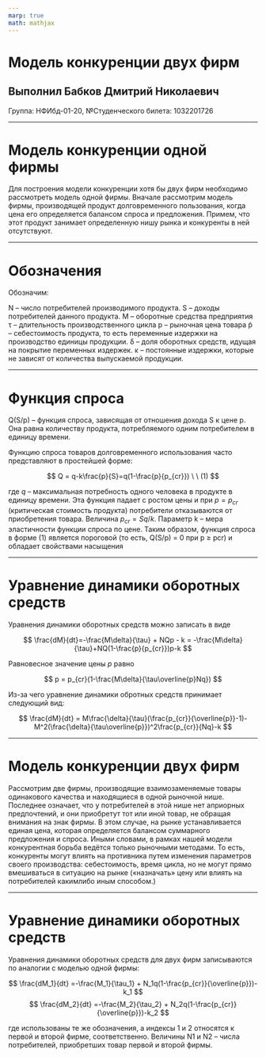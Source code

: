```yaml
---
marp: true
math: mathjax
---
```


# Модель конкуренции двух фирм
## Выполнил Бабков Дмитрий Николаевич
Группа: НФИбд-01-20, №Студенческого билета: 1032201726

---

# Модель конкуренции одной фирмы

Для построения модели конкуренции хотя бы двух фирм необходимо рассмотреть модель одной фирмы. Вначале рассмотрим модель фирмы, производящей продукт долговременного пользования, когда цена его определяется балансом спроса и предложения. Примем, что этот продукт занимает определенную нишу рынка и конкуренты в ней отсутствуют.

---

# Обозначения

Обозначим:

N – число потребителей производимого продукта.
S – доходы потребителей данного продукта.
M – оборотные средства предприятия
τ – длительность производственного цикла
p – рыночная цена товара
p̃ – себестоимость продукта, то есть переменные издержки на производство единицы продукции.
δ – доля оборотных средств, идущая на покрытие переменных издержек.
κ – постоянные издержки, которые не зависят от количества выпускаемой продукции.

---

# Функция спроса

Q(S/p) – функция спроса, зависящая от отношения дохода S к цене p. Она равна количеству продукта, потребляемого одним потребителем в единицу времени.

Функцию спроса товаров долговременного использования часто представляют в простейшей форме:

$$
Q = q-k\frac{p}{S}=q(1-\frac{p}{p_{cr}}) \ \ (1)
$$

где $q$ – максимальная потребность одного человека в продукте в единицу времени. Эта функция падает с ростом цены и при $p = p_{cr}$ (критическая стоимость продукта) потребители отказываются от приобретения товара. Величина $p_{cr} = Sq/k$. Параметр k – мера эластичности функции спроса по цене. Таким образом, функция спроса в форме (1) является пороговой (то есть, Q(S/p) = 0 при p ≥ pcr) и обладает свойствами насыщения

---

# Уравнение динамики оборотных средств

Уравнения динамики оборотных средств можно записать в виде

$$
\frac{dM}{dt}=-\frac{M\delta}{\tau} + NQp - k = -\frac{M\delta}{\tau}+NQ(1-\frac{p}{p_{cr}})p-k
$$

Равновесное значение цены $p$ равно 

$$
p = p_{cr}(1-\frac{M\delta}{\tau\overline{p}Nq})
$$

Из-за чего уравнение динамики обротных средств принимает следующий вид:

$$
\frac{dM}{dt} = M\frac{\delta}{\tau}(\frac{p_{cr}}{\overline{p}}-1)-M^2(\frac{\delta}{\tau\overline{p}})^2\frac{p_{cr}}{Nq}-k
$$

---

# Модель конкуренции двух фирм

Рассмотрим две фирмы, производящие взаимозаменяемые товары
одинакового качества и находящиеся в одной рыночной нише. Последнее означает,
что у потребителей в этой нише нет априорных предпочтений, и они приобретут
тот или иной товар, не обращая внимания на знак фирмы.
В этом случае, на рынке устанавливается единая цена, которая определяется
балансом суммарного предложения и спроса. Иными словами, в рамках нашей
модели конкурентная борьба ведётся только рыночными методами. То есть,
конкуренты могут влиять на противника путем изменения параметров своего
производства: себестоимость, время цикла, но не могут прямо вмешиваться в
ситуацию на рынке («назначать» цену или влиять на потребителей какимлибо иным способом.)

---

# Уравнение динамики оборотных средств

Уравнения динамики оборотных средств для двух фирм записываются по аналогии с моделью одной фирмы:

$$
\frac{dM_1}{dt} =-\frac{M_1}{\tau_1} + N_1q(1-\frac{p_{cr}}{\overline{p}})-k_1
$$
$$
\frac{dM_2}{dt} =-\frac{M_2}{\tau_2} + N_2q(1-\frac{p_{cr}}{\overline{p}})-k_2
$$

где использованы те же обозначения, а индексы 1 и 2 относятся к первой и второй
фирме, соответственно. Величины N1 и N2 – числа потребителей, приобретших
товар первой и второй фирмы.